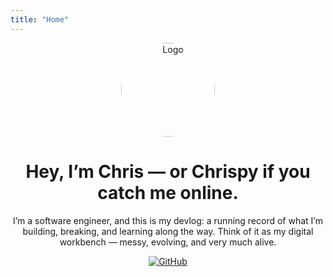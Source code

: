 ```yaml
---
title: "Home"
---
```


<div style="text-align: center;">
<img src="images/avatar.png" 
    alt="Logo"
    width="150"
    style="border-radius: 50%; display: block; margin: auto;" >

<h1>
    Hey, I’m Chris — or Chrispy if you catch me online.
</h1>
<p>
    I’m a software engineer, and this is my devlog: a running record of what I’m building, breaking, and learning along the way. Think of it as my digital workbench — messy, evolving, and very much alive.
</p>

<div class="icon-row">
  <a href="https://github.com/chrispyme" target="_blank">
    <img src="/images/icons/github.svg" alt="GitHub" style="border: none;" />
  </a>
</div>

</div>
